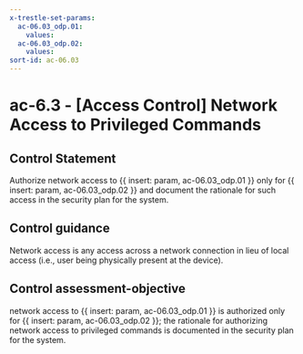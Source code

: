 ```yaml
---
x-trestle-set-params:
  ac-06.03_odp.01:
    values:
  ac-06.03_odp.02:
    values:
sort-id: ac-06.03
---
```


# ac-6.3 - \[Access Control\] Network Access to Privileged Commands

## Control Statement

Authorize network access to {{ insert: param, ac-06.03_odp.01 }} only for {{ insert: param, ac-06.03_odp.02 }} and document the rationale for such access in the security plan for the system.

## Control guidance

Network access is any access across a network connection in lieu of local access (i.e., user being physically present at the device).

## Control assessment-objective

network access to {{ insert: param, ac-06.03_odp.01 }} is authorized only for {{ insert: param, ac-06.03_odp.02 }};
the rationale for authorizing network access to privileged commands is documented in the security plan for the system.
